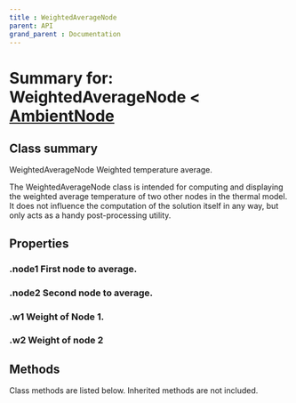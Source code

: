 ```yaml
---
title : WeightedAverageNode
parent: API
grand_parent : Documentation
---
```

# Summary for: **WeightedAverageNode**  < [AmbientNode](AmbientNode.html)

## Class summary

WeightedAverageNode Weighted temperature average.

The WeightedAverageNode class is intended for computing and
displaying the weighted average temperature of two other nodes in the
thermal model. It does not influence the computation of the solution
itself in any way, but only acts as a handy post-processing utility.

## Properties

### .**node1** First node to average.

### .**node2** Second node to average.

### .**w1** Weight of Node 1.

### .**w2** Weight of node 2


## Methods

Class methods are listed below. Inherited methods are not included.


